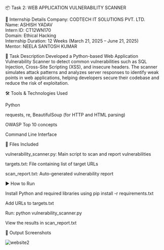 📦 Task 2: WEB APPLICATION VULNERABILITY SCANNER

🏢 Internship Details
Company: CODTECH IT SOLUTIONS PVT. LTD.  
Name: ASHISH YADAV  
Intern ID: CT12WN170  
Domain: Ethical Hacking  
Internship Duration: 12 Weeks (March 21, 2025 – June 21, 2025)  
Mentor: NEELA SANTOSH KUMAR 

📝 Task Description
Developed a Python-based Web Application Vulnerability Scanner to detect common vulnerabilities such as SQL Injection, Cross-Site Scripting (XSS), and insecure headers. The scanner simulates attack patterns and analyzes server responses to identify weak points in web applications, helping developers secure their codebase and reduce the risk of exploitation.

🛠️ Tools & Technologies Used

Python

requests, re, BeautifulSoup (for HTTP and HTML parsing)

OWASP Top 10 concepts

Command Line Interface

📂 Files Included

vulnerability_scanner.py: Main script to scan and report vulnerabilities

targets.txt: File containing list of target URLs

scan_report.txt: Auto-generated vulnerability report

▶️ How to Run

Install Python and required libraries using pip install -r requirements.txt

Add URLs to targets.txt

Run: python vulnerability_scanner.py

View the results in scan_report.txt

📸 Output Screenshots

![website2](https://github.com/user-attachments/assets/61283db4-5f90-41fc-8ef3-8d849db07f7e)
